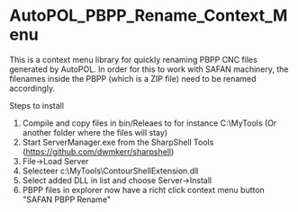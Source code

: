 # AutoPOL_PBPP_Rename_Context_Menu

This is a context menu library for quickly renaming PBPP CNC files generated by AutoPOL.
In order for this to work with SAFAN machinery, the filenames inside the PBPP (which is a ZIP file) need to be renamed accordingly.

Steps to install
1. Compile and copy files in bin/Releaes to for instance C:\MyTools (Or another folder where the files will stay)
2. Start ServerManager.exe from the SharpShell Tools (https://github.com/dwmkerr/sharpshell)
3. File->Load Server
4. Selecteer c:\MyTools\ContourShellExtension.dll
5. Select added DLL in list and choose Server->Install
6. PBPP files in explorer now have a richt click context menu button "SAFAN PBPP Rename"
